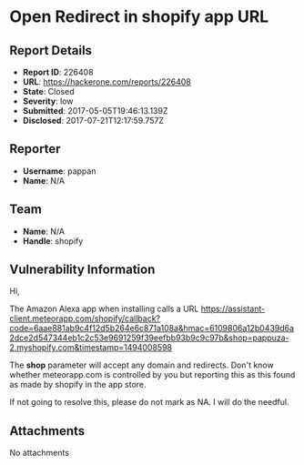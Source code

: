 # Open Redirect in shopify app URL

## Report Details
- **Report ID**: 226408
- **URL**: https://hackerone.com/reports/226408
- **State**: Closed
- **Severity**: low
- **Submitted**: 2017-05-05T19:46:13.139Z
- **Disclosed**: 2017-07-21T12:17:59.757Z

## Reporter
- **Username**: pappan
- **Name**: N/A

## Team
- **Name**: N/A
- **Handle**: shopify

## Vulnerability Information
Hi,

The Amazon Alexa app when installing calls a URL https://assistant-client.meteorapp.com/shopify/callback?code=6aae881ab9c4f12d5b264e6c871a108a&hmac=6109806a12b0439d6a2dce2d547344eb1c2c53e9691259f39eefbb93b9c9c97b&shop=pappuza-2.myshopify.com&timestamp=1494008598

The **shop** parameter will accept any domain and redirects. 
Don't know whether meteorapp.com is controlled by you but reporting this as this found as made by shopify in the app store.

If not going to resolve this, please do not mark as NA. I will do the needful.

## Attachments
No attachments
